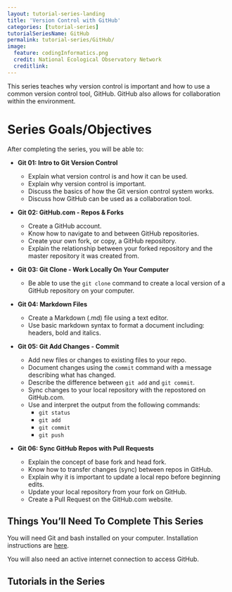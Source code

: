 ```yaml
---
layout: tutorial-series-landing
title: 'Version Control with GitHub'
categories: [tutorial-series]
tutorialSeriesName: GitHub
permalink: tutorial-series/GitHub/
image:
  feature: codingInformatics.png
  credit: National Ecological Observatory Network
  creditlink: 
---
```


This series teaches why version control is important and how to use a common 
version control tool, GitHub. GitHub also allows for collaboration within the 
environment.

<div id="objectives" markdown="1">

# Series Goals/Objectives
After completing the series, you will be able to:

* **Git 01: Intro to Git Version Control**
	+ Explain what version control is and how it can be used.
	+ Explain why version control is important.
	+ Discuss the basics of how the Git version control system works.
	+ Discuss how GitHub can be used as a collaboration tool.


* **Git 02: GitHub.com - Repos & Forks**
	+ Create a GitHub account.
	+ Know how to navigate to and between GitHub repositories.
	+ Create your own fork, or copy, a GitHub repository.
	+ Explain the relationship between your forked repository and the master
repository it was created from.

* **Git 03: Git Clone - Work Locally On Your Computer**
	+ Be able to use the `git clone` command to create a local version of a GitHub
repository on your computer.

* **Git 04: Markdown Files**
	+ Create a Markdown (.md) file using a text editor.
	+ Use basic markdown syntax to format a document including: headers, bold and italics.

* **Git 05: Git Add Changes - Commit**
	+ Add new files or changes to existing files to your repo.
	+ Document changes using the `commit` command with a message describing what has changed.
	+ Describe the difference between `git add` and `git commit`.
	+ Sync changes to your local repository with the repostored on GitHub.com.
	+ Use and interpret the output from the following commands:
		+ `git status`
		+ `git add`
		+ `git commit`
		+ `git push`

* **Git 06: Sync GitHub Repos with Pull Requests**
	+ Explain the concept of base fork and head fork.
	+ Know how to transfer changes (sync) between repos in GitHub.
	+ Explain why it is important to update a local repo before beginning edits.
	+ Update your local repository from your fork on GitHub.
	+ Create a Pull Request on the GitHub.com website.


## Things You’ll Need To Complete This Series

You will need Git and bash installed on your computer. Installation instructions
are <a href="{{ site.baseurl }}/setup/setup-git-bash-R" target="_blank">here</a>. 

You will also need an active internet connection to access GitHub.  

</div> 

## Tutorials in the Series
